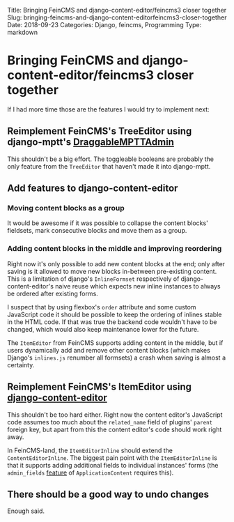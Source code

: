 Title: Bringing FeinCMS and django-content-editor/feincms3 closer together
Slug: bringing-feincms-and-django-content-editorfeincms3-closer-together
Date: 2018-09-23
Categories: Django, feincms, Programming
Type: markdown

# Bringing FeinCMS and django-content-editor/feincms3 closer together

If I had more time those are the features I would try to implement next:

## Reimplement FeinCMS's TreeEditor using django-mptt's [DraggableMPTTAdmin](https://django-mptt.github.io/django-mptt/admin.html#mptt-admin-draggablempttadmin)

This shouldn't be a big effort. The toggleable booleans are probably the only feature from the `TreeEditor` that haven't made it into django-mptt.

## Add features to django-content-editor

### Moving content blocks as a group

It would be awesome if it was possible to collapse the content blocks' fieldsets, mark consecutive blocks and move them as a group.

### Adding content blocks in the middle and improving reordering

Right now it's only possible to add new content blocks at the end; only after saving is it allowed to move new blocks in-between pre-existing content. This is a limitation of django's `InlineFormset` respectively of django-content-editor's naive reuse which expects new inline instances to always be ordered after existing forms.

I suspect that by using flexbox's `order` attribute and some custom JavaScript code it should be possible to keep the ordering of inlines stable in the HTML code. If that was true the backend code wouldn't have to be changed, which would also keep maintenance lower for the future.

The `ItemEditor` from FeinCMS supports adding content in the middle, but if users dynamically add and remove other content blocks (which makes Django's `inlines.js` renumber all formsets) a crash when saving is almost a certainty.

## Reimplement FeinCMS's ItemEditor using [django-content-editor](https://django-content-editor.readthedocs.io/)

This shouldn't be too hard either. Right now the content editor's JavaScript code assumes too much about the `related_name` field of plugins' `parent` foreign key, but apart from this the content editor's code should work right away.

In FeinCMS-land, the `ItemEditorInline` should extend the `ContentEditorInline`. The biggest pain point with the `ItemEditorInline` is that it supports adding additional fields to individual instances' forms (the `admin_fields` [feature](https://feincms-django-cms.readthedocs.io/en/latest/integration.html#additional-customization-possibilities) of `ApplicationContent` requires this).

## There should be a good way to undo changes

Enough said.
